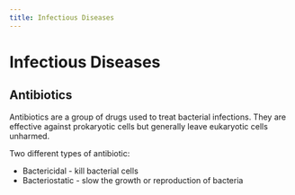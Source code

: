 ```yaml
---
title: Infectious Diseases
---
```

# Infectious Diseases


## Antibiotics
Antibiotics are a group of drugs used to treat bacterial infections.
They are effective against prokaryotic cells but generally leave eukaryotic cells unharmed.

Two different types of antibiotic:
- Bactericidal - kill bacterial cells
- Bacteriostatic - slow the growth or reproduction of bacteria











